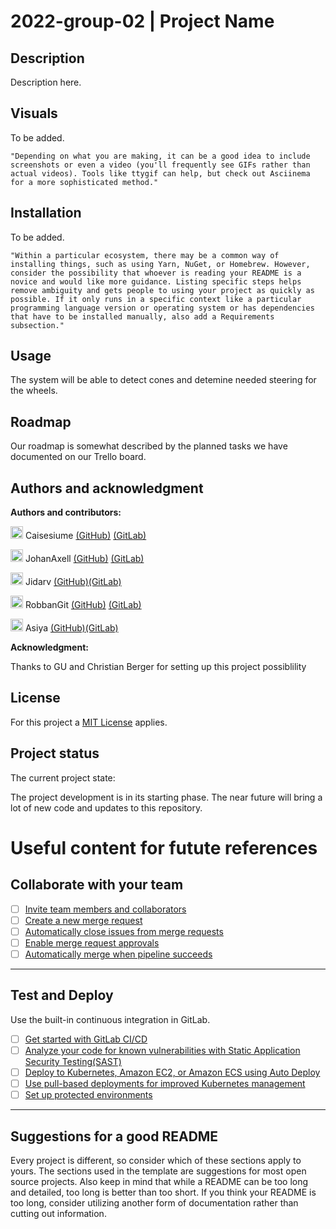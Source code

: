 # 2022-group-02 | Project Name

## Description

Description here.

## Visuals
To be added.

`"Depending on what you are making, it can be a good idea to include screenshots or even a video (you'll frequently see GIFs rather than actual videos). Tools like ttygif can help, but check out Asciinema for a more sophisticated method."
`
## Installation
To be added.

`"Within a particular ecosystem, there may be a common way of installing things, such as using Yarn, NuGet, or Homebrew. However, consider the possibility that whoever is reading your README is a novice and would like more guidance. Listing specific steps helps remove ambiguity and gets people to using your project as quickly as possible. If it only runs in a specific context like a particular programming language version or operating system or has dependencies that have to be installed manually, also add a Requirements subsection."
`
## Usage
The system will be able to detect cones and detemine needed steering for the wheels. 

## Roadmap
Our roadmap is somewhat described by the planned tasks we have documented on our Trello board.


## Authors and acknowledgment
**Authors and contributors:**

<img src="https://avatars.githubusercontent.com/u/71592942?s=40&v=4" alt="Profile Picture Caisesiume" width="20"/> Caisesiume [(GitHub)](https://github.com/Caisesiume) [(GitLab)](https://git.chalmers.se/simonar)

<img src="https://avatars.githubusercontent.com/u/71591829?v=4" alt="Profile Picture JohanAxell" width="20"/> JohanAxell [(GitHub)](https://github.com/johanaxell) [(GitLab)](https://git.chalmers.se/johanaxe)

<img src="https://avatars.githubusercontent.com/u/81258179?v=4" alt="Profile Picture Jidarv" width="20"/> Jidarv [(GitHub)](https://github.com/Jidarv)[(GitLab)](https://git.chalmers.se/jidarv)

<img src="https://avatars.githubusercontent.com/u/81112288?v=4" alt="Profile Picture RobbanGit" width="20"/> RobbanGit [(GitHub)](https://github.com/RobbanGit) [(GitLab)](https://git.chalmers.se/robinhan)

<img src="https://avatars.githubusercontent.com/u/72571860?v=4" alt="Profile Picture Asiya-Ismail" width="20"/> Asiya [(GitHub)](https://github.com/Asiya-Ismail)[(GitLab)](https://git.chalmers.se/asiya)

**Acknowledgment:**

Thanks to GU and Christian Berger for setting up this project possiblility


## License
For this project a [MIT License](https://git.chalmers.se/courses/dit638/students/2022-group-02/-/blob/main/LICENSE) applies.

## Project status
The current project state:

The project development is in its starting phase. The near future will bring a lot of new code and updates to this repository.

# Useful content for futute references

## Collaborate with your team

- [ ] [Invite team members and collaborators](https://docs.gitlab.com/ee/user/project/members/)
- [ ] [Create a new merge request](https://docs.gitlab.com/ee/user/project/merge_requests/creating_merge_requests.html)
- [ ] [Automatically close issues from merge requests](https://docs.gitlab.com/ee/user/project/issues/managing_issues.html#closing-issues-automatically)
- [ ] [Enable merge request approvals](https://docs.gitlab.com/ee/user/project/merge_requests/approvals/)
- [ ] [Automatically merge when pipeline succeeds](https://docs.gitlab.com/ee/user/project/merge_requests/merge_when_pipeline_succeeds.html)

***
## Test and Deploy

Use the built-in continuous integration in GitLab.

- [ ] [Get started with GitLab CI/CD](https://docs.gitlab.com/ee/ci/quick_start/index.html)
- [ ] [Analyze your code for known vulnerabilities with Static Application Security Testing(SAST)](https://docs.gitlab.com/ee/user/application_security/sast/)
- [ ] [Deploy to Kubernetes, Amazon EC2, or Amazon ECS using Auto Deploy](https://docs.gitlab.com/ee/topics/autodevops/requirements.html)
- [ ] [Use pull-based deployments for improved Kubernetes management](https://docs.gitlab.com/ee/user/clusters/agent/)
- [ ] [Set up protected environments](https://docs.gitlab.com/ee/ci/environments/protected_environments.html)

***

## Suggestions for a good README
Every project is different, so consider which of these sections apply to yours. The sections used in the template are suggestions for most open source projects. Also keep in mind that while a README can be too long and detailed, too long is better than too short. If you think your README is too long, consider utilizing another form of documentation rather than cutting out information.
